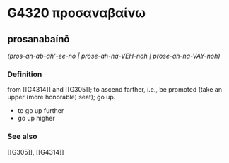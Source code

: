 # G4320 προσαναβαίνω

## prosanabaínō

_(pros-an-ab-ah'-ee-no | prose-ah-na-VEH-noh | prose-ah-na-VAY-noh)_

### Definition

from [[G4314]] and [[G305]]; to ascend farther, i.e., be promoted (take an upper (more honorable) seat); go up.

- to go up further
- go up higher

### See also

[[G305]], [[G4314]]

